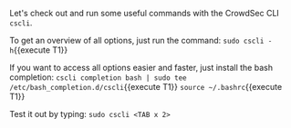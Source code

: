 Let's check out and run some useful commands with the CrowdSec CLI `cscli`.

To get an overview of all options, just run the command: `sudo cscli -h`{{execute T1}}

If you want to access all options easier and faster, just install the bash completion:
`cscli completion bash | sudo tee /etc/bash_completion.d/cscli`{{execute T1}}
`source ~/.bashrc`{{execute T1}}

Test it out by typing: 
`sudo cscli <TAB x 2>`